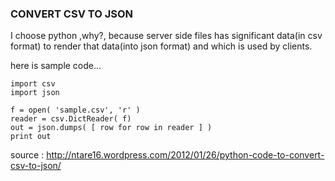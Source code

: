 ### CONVERT CSV TO JSON

I choose python ,why?, because server side files has significant data(in csv format) to render that data(into json format) and which is used by clients.

here is sample code...
```
import csv
import json

f = open( 'sample.csv', 'r' )
reader = csv.DictReader( f)
out = json.dumps( [ row for row in reader ] )
print out
```
source : http://ntare16.wordpress.com/2012/01/26/python-code-to-convert-csv-to-json/
